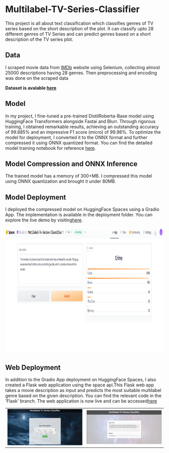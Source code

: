 # Multilabel-TV-Series-Classifier

This project is all about text classification which classifies genres of TV series based on the short description of the plot.
It can classify upto 28  different genres of TV Series and can predict genres based on a short description of the TV series plot.

## Data

I scraped movie data from [IMDb](https://www.imdb.com/search/title/?title_type=tv_series) website using Selenium, collecting almost 25000 descriptions having 28 genres. Then preprocessing and encoding was done on the scraped data 

**Dataset is avalable [here](https://github.com/Shoaib-33/Multilabel-TV-Series-Classifier/tree/main/Data)**


## Model


In my project, I fine-tuned a pre-trained DistilRoberta-Base model using HuggingFace Transformers alongside Fastai and Blurr. Through rigorous training, I obtained remarkable results, achieving an outstanding accuracy of 99.885% and an impressive F1 score (micro) of 99.98%. To optimize the model for deployment, I converted it to the ONNX format and further compressed it using ONNX quantized format. You can find the detailed model training notebook for reference [here](https://github.com/Shoaib-33/Multilabel-TV-Series-Classifier/tree/main/Notebooks).

## Model Compression and ONNX Inference
The trained model has a memory of 300+MB. I compressed this model using ONNX quantization and brought it under 80MB.

## Model Deployment

I deployed the compressed model on HuggingFace Spaces using a Gradio App. The implementation is available in the deployment folder. You can explore the live demo by visiting[here](https://huggingface.co/spaces/Shoaib-33/Mutilabel-Tv-Series-Classifier).

<img src = "images/huggingface.png" width="900" height="400">  

## Web Deployment
In addition to the Gradio App deployment on HuggingFace Spaces, I also created a Flask web application using the space api.This Flask web app takes a movie description as input and predicts the most suitable multilabel genre based on the given description. You can find the relevant code in the 'Flask' branch. The web application is now live and can be accessed[here](https://multilabel-tv-series-classifier-drg6.onrender.com/) 

<table>
  <tr>
    <td>
      <img src="images/render1.png" alt="Image 1">
    </td>
    <td>
      <img src="images/render2.png" alt="Image 2">
    </td>
  </tr>
</table>


